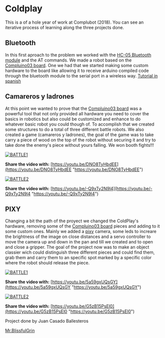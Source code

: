 # Coldplay

This is a of a hole year of work at Complubot (2018).
You can see an iterative process of learning along the three projects done.

## Bluetooth
In this first aproach to the problem we worked with the [HC-05 Bluetooth module](https://aprendiendoarduino.wordpress.com/tag/hc-05/ "HC-05 Bluetooth module") and the AT commands. We made a robot based on the [Compluino03 board](http://complubot.com/inicio/proyectos/compluino-03/ "Compluino03 board"). One we had that we started making some custom hardware to the board like allowing it to receive arduino compiled code through the bluetooth module to the serial port in a wireless way. [Tutorial in spanish](https://forum.arduino.cc/index.php?topic=418175.0 "Tutorial in spanish")

## Camareros y ladrones
At this point we wanted to prove that the [Compluino03 board](http://complubot.com/inicio/proyectos/compluino-03/ "Compluino03 board") was a powerful tool that not only provided all hardware you need to cover the basics in robotics but also could be customized and enhance to do whatever basic robot you could though of. To accomplish that we created some structures to do a total of three different battle robots. We also created a game (camareros y ladrones), the goal of the game was to take carry a piece of wood on the top of the robot without securing it and try to take done the enemy's piece without yours falling.
We won booth fights!!!

[![BATTLE1](http://img.youtube.com/vi/DNO8TyHbdEE/0.jpg)](https://youtu.be/DNO8TyHbdEE)

**Share the video with:** [https://youtu.be/DNO8TyHbdEE](https://youtu.be/DNO8TyHbdEE "https://youtu.be/DNO8TyHbdEE")

[![BATTLE2](http://img.youtube.com/vi/-Q9xTy2N9l4/0.jpg)](https://youtu.be/-Q9xTy2N9l4)

**Share the video with:** [https://youtu.be/-Q9xTy2N9l4](https://youtu.be/-Q9xTy2N9l4 "https://youtu.be/-Q9xTy2N9l4")

## PIXY
Changing a bit the path of the proyect we changed the ColdPlay's hardware, removing some of the [Compluino03 board](http://complubot.com/inicio/proyectos/compluino-03/ "Compluino03 board") pieces and adding to it some custom ones. Mainly we added a [pixy](https://pixycam.com/pixy-cmucam5/ "pixy") camera, some leds to increare the brightness of the image on close distances and a servo controller to move the camera up and down in the pan and till we created and to open and close a gripper.
The goal of the project now was to make an object classier wich could distinguish three different pieces and could find them, grab them and carry them to an specific spot marked by a specific color where the robot should release the piece.

[![BATTLE1](http://img.youtube.com/vi/5a59gxUQsGY/0.jpg)](https://youtu.be/5a59gxUQsGY)

**Share the video with:** [https://youtu.be/5a59gxUQsGY](https://youtu.be/5a59gxUQsGY "https://youtu.be/5a59gxUQsGY")

[![BATTLE2](http://img.youtube.com/vi/G5zB15PsEl0/0.jpg)](https://youtu.be/G5zB15PsEl0)

**Share the video with:** [https://youtu.be/G5zB15PsEl0](https://youtu.be/G5zB15PsEl0 "https://youtu.be/G5zB15PsEl0")



Project done by Juan Casado Ballesteros

[Mr.BlissfulGrin](http://www.mrblissfulgrin.com "mrblissfulgrin")
